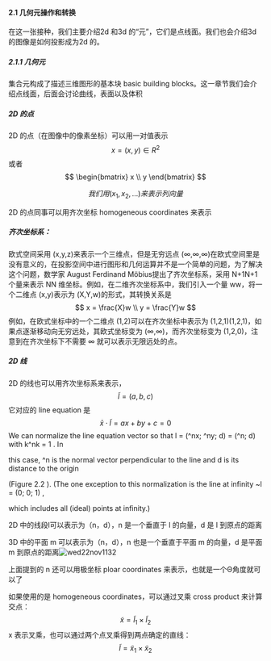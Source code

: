 #### 2.1 几何元操作和转换

在这一张接种，我们主要介绍2d 和3d 的“元”，它们是点线面。我们也会介绍3d 的图像是如何投影成为2d 的。

##### 2.1.1 几何元

集合元构成了描述三维图形的基本块 basic building blocks。这一章节我们会介绍点线面，后面会讨论曲线，表面以及体积

##### 2D 的点

2D 的点（在图像中的像素坐标）可以用一对值表示 
$$
x=(x,y)\in R^2
$$
或者
$$
\begin{bmatrix}
x \\
y
\end{bmatrix}
$$

$$
我们用(x_1,x_2,...)来表示列向量
$$

2D 的点同事可以用齐次坐标 homogeneous coordinates 来表示

##### 齐次坐标系：

欧式空间采用 (x,y,z)来表示一个三维点，但是无穷远点 (∞,∞,∞)在欧式空间里是没有意义的，在投影空间中进行图形和几何运算并不是一个简单的问题，为了解决这个问题，数学家 August Ferdinand Möbius提出了齐次坐标系，采用 N+1N+1 个量来表示 NN 维坐标。例如，在二维齐次坐标系中，我们引入一个量 ww，将一个二维点 (x,y)表示为 (X,Y,w)的形式，其转换关系是
$$
x = \frac{X}w \\
y = \frac{Y}w
$$
例如，在欧式坐标中的一个二维点 (1,2)可以在齐次坐标中表示为 (1,2,1)(1,2,1)，如果点逐渐移动向无穷远处，其欧式坐标变为 (∞,∞)，而齐次坐标变为 (1,2,0)，注意到在齐次坐标下不需要 ∞ 就可以表示无限远处的点。

##### 2D 线

2D 的线也可以用齐次坐标系来表示，
$$
\tilde{l} = (a,b,c)
$$
它对应的 line equation 是
$$
\bar{x}\cdot\tilde{l} = ax+by+c=0
$$
 We can normalize the line equation vector so that l = (^nx; ^ny; d) = (^n; d)  with k^nk = 1 . In

this case, ^n  is the normal vector  perpendicular to the line and d  is its distance to the origin

(Figure 2.2 ). (The one exception to this normalization is the line at infinity ~l = (0; 0; 1) ,

which includes all (ideal) points at infinity.)

2D 中的线段l可以表示为（n，d），n 是一个垂直于 l 的向量，d 是 l 到原点的距离

3D 中的平面 m 可以表示为（n，d），n 也是一个垂直于平面 m 的向量，d 是平面 m 到原点的距离![wed22nov1132](/Users/Cancel/Course/gitbooks/knowledgeTree/assets/wed22nov1132.png)

上面提到的 n 还可以用极坐标 ploar coordinates 来表示，也就是一个Θ角度就可以了

如果使用的是 homogeneous coordinates，可以通过叉乘 cross product 来计算交点：
$$
\tilde{x} = \tilde{l}_1 \times \tilde{l}_2
$$
x 表示叉乘，也可以通过两个点叉乘得到两点确定的直线：
$$
\tilde{l} = \tilde{x}_1 \times \tilde{x}_2
$$


